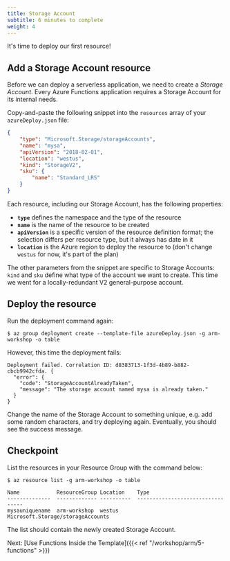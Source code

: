 ```yaml
---
title: Storage Account
subtitle: 6 minutes to complete
weight: 4
---
```


It's time to deploy our first resource!

## Add a Storage Account resource

Before we can deploy a serverless application, we need to create a *Storage Account*. Every Azure Functions application requires a Storage Account for its internal needs.

Copy-and-paste the following snippet into the `resources` array of your `azureDeploy.json` file:

``` json
{
    "type": "Microsoft.Storage/storageAccounts",
    "name": "mysa",
    "apiVersion": "2018-02-01",
    "location": "westus",
    "kind": "StorageV2",
    "sku": {
        "name": "Standard_LRS"
    }
}
```

Each resource, including our Storage Account, has the following properties:

- **`type`** defines the namespace and the type of the resource
- **`name`** is the name of the resource to be created
- **`apiVersion`** is a specific version of the resource definition format; the selection differs per resource type, but it always has date in it
- **`location`** is the Azure region to deploy the resource to (don't change `westus` for now, it's part of the plan)

The other parameters from the snippet are specific to Storage Accounts: `kind` and `sku` define what type of the account we want to create. This time we went for a locally-redundant V2 general-purpose account.

## Deploy the resource

Run the deployment command again:

```
$ az group deployment create --template-file azureDeploy.json -g arm-workshop -o table
```

However, this time the deployment fails:

```
Deployment failed. Correlation ID: d8383713-1f3d-4b89-b882-cbcb9942cfda. {
  "error": {
    "code": "StorageAccountAlreadyTaken",
    "message": "The storage account named mysa is already taken."
  }
}
```

Change the name of the Storage Account to something unique, e.g. add some random characters, and try deploying again. Eventually, you should see the success message.

## Checkpoint

List the resources in your Resource Group with the command below:

```
$ az resource list -g arm-workshop -o table

Name            ResourceGroup Location    Type
--------------  ------------- ----------  ---------------------------------
mysauniquename  arm-workshop  westus      Microsoft.Storage/storageAccounts
```

The list should contain the newly created Storage Account.

Next: [Use Functions Inside the Template]({{< ref "/workshop/arm/5-functions" >}})